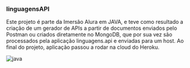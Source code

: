  ### linguagensAPI
 Este projeto é parte da Imersão Alura em JAVA, e teve como resultado a criação de um gerador de APIs a partir de documentos enviados pelo Postman ou criados diretamente no MongoDB, que por sua vez são processados pela aplicação linguagens.api e enviadas para um host. Ao final do projeto, aplicação passou a rodar na cloud do Heroku. 

![java](https://img.shields.io/badge/Java-ED8B00?style=for-the-badge&logo=java&logoColor=white)

